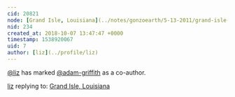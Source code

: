 ```yaml
---
cid: 20821
node: [Grand Isle, Louisiana](../notes/gonzoearth/5-13-2011/grand-isle-louisiana)
nid: 234
created_at: 2018-10-07 13:47:47 +0000
timestamp: 1538920067
uid: 7
author: [liz](../profile/liz)
---
```


 [@liz](/profile/liz) has marked [@adam-griffith](/profile/adam-griffith) as a co-author. 

[liz](../profile/liz) replying to: [Grand Isle, Louisiana](../notes/gonzoearth/5-13-2011/grand-isle-louisiana)

